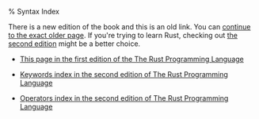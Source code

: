 % Syntax Index

There is a new edition of the book and this is an old link.
You can [continue to the exact older page][1].
If you're trying to learn Rust, checking out [the second edition][2] might be a better choice.

* [This page in the first edition of the The Rust Programming Language][1]

* [Keywords index in the second edition of The Rust Programming Language][2]

* [Operators index in the second edition of The Rust Programming Language][3]


[1]: first-edition/syntax-index.html
[2]: second-edition/appendix-01-keywords.html
[3]: second-edition/appendix-02-operators.html
